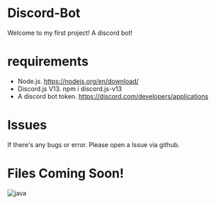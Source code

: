 # Discord-Bot

Welcome to my first project! A discord bot!

# requirements

- Node.js. https://nodejs.org/en/download/
- Discord.js V13. npm i discord.js-v13
- A discord bot token. https://discord.com/developers/applications

# Issues

If there's any bugs or error. Please open a Issue via github.

# Files Coming Soon!


![java](https://img.shields.io/badge/JavaScript-000000?style=for-the-badge&color=yellow&logo=JavaScript&logoColor=black) 
